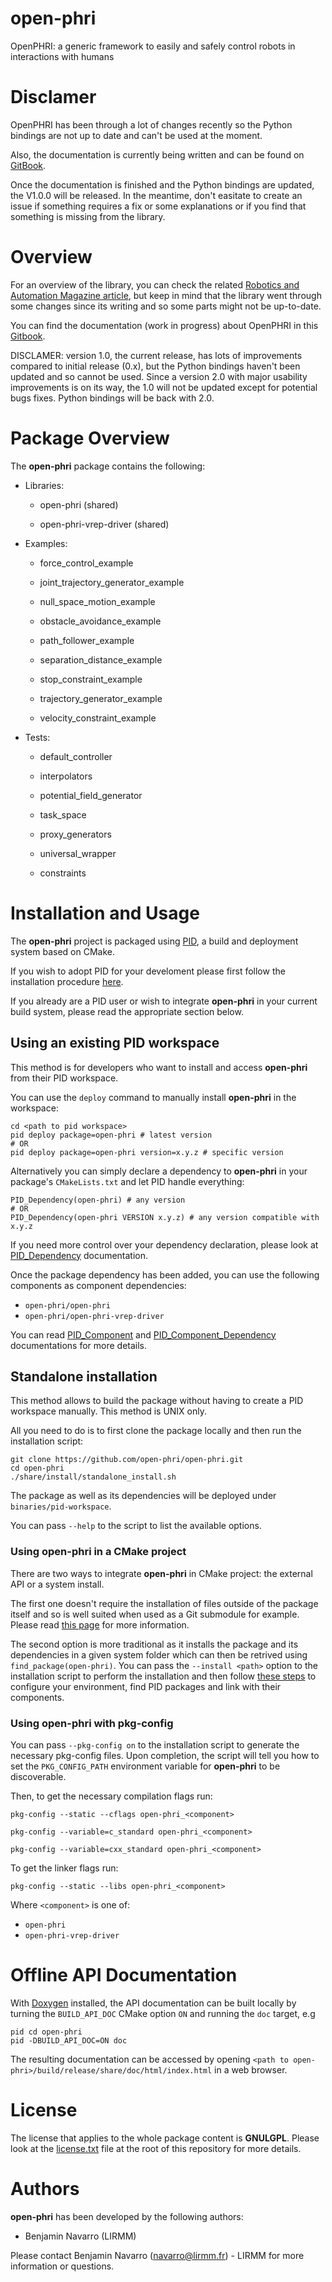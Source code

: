 
open-phri
==============

OpenPHRI: a generic framework to easily and safely control robots in interactions with humans



Disclamer
=========

OpenPHRI has been through a lot of changes recently so the Python bindings are not up to date and can't be used at the moment.

Also, the documentation is currently being written and can be found on [GitBook](https://openphri.gitbook.io/core). 

Once the documentation is finished and the Python bindings are updated, the V1.0.0 will be released. In the meantime, don't easitate to create an issue if something requires a fix or some explanations or if you find that something is missing from the library.

Overview
=========

For an overview of the library, you can check the related [Robotics and Automation Magazine article](https://ieeexplore.ieee.org/ielx7/100/4600619/08360398.pdf), but keep in mind that the library went through some changes since its writing and so some parts might not be up-to-date.

You can find the documentation (work in progress) about OpenPHRI in this [Gitbook](https://openphri.gitbook.io/core).

DISCLAMER: version 1.0, the current release, has lots of improvements compared to initial release (0.x), but the Python bindings haven't been updated and so cannot be used. Since a version 2.0 with major usability improvements is on its way, the 1.0 will not be updated except for potential bugs fixes. Python bindings will be back with 2.0.


Package Overview
================

The **open-phri** package contains the following:

 * Libraries:

   * open-phri (shared)

   * open-phri-vrep-driver (shared)

 * Examples:

   * force_control_example

   * joint_trajectory_generator_example

   * null_space_motion_example

   * obstacle_avoidance_example

   * path_follower_example

   * separation_distance_example

   * stop_constraint_example

   * trajectory_generator_example

   * velocity_constraint_example

 * Tests:

   * default_controller

   * interpolators

   * potential_field_generator

   * task_space

   * proxy_generators

   * universal_wrapper

   * constraints


Installation and Usage
======================

The **open-phri** project is packaged using [PID](http://pid.lirmm.net), a build and deployment system based on CMake.

If you wish to adopt PID for your develoment please first follow the installation procedure [here](http://pid.lirmm.net/pid-framework/pages/install.html).

If you already are a PID user or wish to integrate **open-phri** in your current build system, please read the appropriate section below.


## Using an existing PID workspace

This method is for developers who want to install and access **open-phri** from their PID workspace.

You can use the `deploy` command to manually install **open-phri** in the workspace:
```
cd <path to pid workspace>
pid deploy package=open-phri # latest version
# OR
pid deploy package=open-phri version=x.y.z # specific version
```
Alternatively you can simply declare a dependency to **open-phri** in your package's `CMakeLists.txt` and let PID handle everything:
```
PID_Dependency(open-phri) # any version
# OR
PID_Dependency(open-phri VERSION x.y.z) # any version compatible with x.y.z
```

If you need more control over your dependency declaration, please look at [PID_Dependency](https://pid.lirmm.net/pid-framework/assets/apidoc/html/pages/Package_API.html#pid-dependency) documentation.

Once the package dependency has been added, you can use the following components as component dependencies:
 * `open-phri/open-phri`
 * `open-phri/open-phri-vrep-driver`

You can read [PID_Component](https://pid.lirmm.net/pid-framework/assets/apidoc/html/pages/Package_API.html#pid-component) and [PID_Component_Dependency](https://pid.lirmm.net/pid-framework/assets/apidoc/html/pages/Package_API.html#pid-component-dependency) documentations for more details.
## Standalone installation

This method allows to build the package without having to create a PID workspace manually. This method is UNIX only.

All you need to do is to first clone the package locally and then run the installation script:
 ```
git clone https://github.com/open-phri/open-phri.git
cd open-phri
./share/install/standalone_install.sh
```
The package as well as its dependencies will be deployed under `binaries/pid-workspace`.

You can pass `--help` to the script to list the available options.

### Using **open-phri** in a CMake project
There are two ways to integrate **open-phri** in CMake project: the external API or a system install.

The first one doesn't require the installation of files outside of the package itself and so is well suited when used as a Git submodule for example.
Please read [this page](https://pid.lirmm.net/pid-framework/pages/external_API_tutorial.html#using-cmake) for more information.

The second option is more traditional as it installs the package and its dependencies in a given system folder which can then be retrived using `find_package(open-phri)`.
You can pass the `--install <path>` option to the installation script to perform the installation and then follow [these steps](https://pid.lirmm.net/pid-framework/pages/external_API_tutorial.html#third-step--extra-system-configuration-required) to configure your environment, find PID packages and link with their components.
### Using **open-phri** with pkg-config
You can pass `--pkg-config on` to the installation script to generate the necessary pkg-config files.
Upon completion, the script will tell you how to set the `PKG_CONFIG_PATH` environment variable for **open-phri** to be discoverable.

Then, to get the necessary compilation flags run:

```
pkg-config --static --cflags open-phri_<component>
```

```
pkg-config --variable=c_standard open-phri_<component>
```

```
pkg-config --variable=cxx_standard open-phri_<component>
```

To get the linker flags run:

```
pkg-config --static --libs open-phri_<component>
```

Where `<component>` is one of:
 * `open-phri`
 * `open-phri-vrep-driver`




Offline API Documentation
=========================

With [Doxygen](https://www.doxygen.nl) installed, the API documentation can be built locally by turning the `BUILD_API_DOC` CMake option `ON` and running the `doc` target, e.g
```
pid cd open-phri
pid -DBUILD_API_DOC=ON doc
```
The resulting documentation can be accessed by opening `<path to open-phri>/build/release/share/doc/html/index.html` in a web browser.

License
=======

The license that applies to the whole package content is **GNULGPL**. Please look at the [license.txt](./license.txt) file at the root of this repository for more details.

Authors
=======

**open-phri** has been developed by the following authors: 
+ Benjamin Navarro (LIRMM)

Please contact Benjamin Navarro (navarro@lirmm.fr) - LIRMM for more information or questions.
